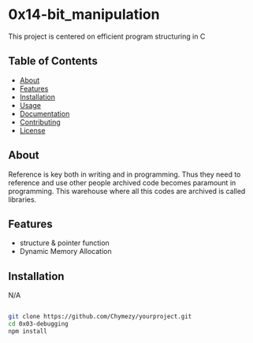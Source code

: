 # 0x14-bit_manipulation

This project is centered on efficient program structuring in C

## Table of Contents

- [About](#about)
- [Features](#features)
- [Installation](#installation)
- [Usage](#usage)
- [Documentation](#documentation)
- [Contributing](#contributing)
- [License](#license)

## About

 Reference is key both in writing and in programming. Thus they need to reference and use other people archived code becomes paramount in programming. This warehouse where all this codes are archived is called libraries.

## Features

- structure & pointer function
- Dynamic Memory Allocation

## Installation

N/A

```bash

git clone https://github.com/Chymezy/yourproject.git
cd 0x03-debugging
npm install

